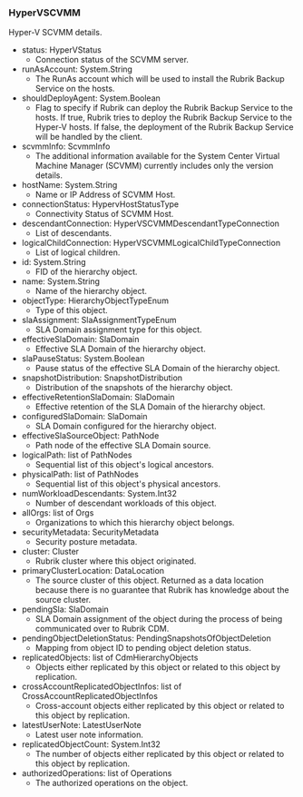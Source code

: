 ### HyperVSCVMM
Hyper-V SCVMM details.

- status: HyperVStatus
  - Connection status of the SCVMM server.
- runAsAccount: System.String
  - The RunAs account which will be used to install the Rubrik Backup Service on the hosts.
- shouldDeployAgent: System.Boolean
  - Flag to specify if Rubrik can deploy the Rubrik Backup Service to the hosts. If true, Rubrik tries to deploy the Rubrik Backup Service to the Hyper-V hosts. If false, the deployment of the Rubrik Backup Service will be handled by the client.
- scvmmInfo: ScvmmInfo
  - The additional information available for the System Center Virtual Machine Manager (SCVMM) currently includes only the version details.
- hostName: System.String
  - Name or IP Address of SCVMM Host.
- connectionStatus: HypervHostStatusType
  - Connectivity Status of SCVMM Host.
- descendantConnection: HyperVSCVMMDescendantTypeConnection
  - List of descendants.
- logicalChildConnection: HyperVSCVMMLogicalChildTypeConnection
  - List of logical children.
- id: System.String
  - FID of the hierarchy object.
- name: System.String
  - Name of the hierarchy object.
- objectType: HierarchyObjectTypeEnum
  - Type of this object.
- slaAssignment: SlaAssignmentTypeEnum
  - SLA Domain assignment type for this object.
- effectiveSlaDomain: SlaDomain
  - Effective SLA Domain of the hierarchy object.
- slaPauseStatus: System.Boolean
  - Pause status of the effective SLA Domain of the hierarchy object.
- snapshotDistribution: SnapshotDistribution
  - Distribution of the snapshots of the hierarchy object.
- effectiveRetentionSlaDomain: SlaDomain
  - Effective retention of the SLA Domain of the hierarchy object.
- configuredSlaDomain: SlaDomain
  - SLA Domain configured for the hierarchy object.
- effectiveSlaSourceObject: PathNode
  - Path node of the effective SLA Domain source.
- logicalPath: list of PathNodes
  - Sequential list of this object's logical ancestors.
- physicalPath: list of PathNodes
  - Sequential list of this object's physical ancestors.
- numWorkloadDescendants: System.Int32
  - Number of descendant workloads of this object.
- allOrgs: list of Orgs
  - Organizations to which this hierarchy object belongs.
- securityMetadata: SecurityMetadata
  - Security posture metadata.
- cluster: Cluster
  - Rubrik cluster where this object originated.
- primaryClusterLocation: DataLocation
  - The source cluster of this object. Returned as a data location because there is no guarantee that Rubrik has knowledge about the source cluster.
- pendingSla: SlaDomain
  - SLA Domain assignment of the object during the process of being communicated over to Rubrik CDM.
- pendingObjectDeletionStatus: PendingSnapshotsOfObjectDeletion
  - Mapping from object ID to pending object deletion status.
- replicatedObjects: list of CdmHierarchyObjects
  - Objects either replicated by this object or related to this object by replication.
- crossAccountReplicatedObjectInfos: list of CrossAccountReplicatedObjectInfos
  - Cross-account objects either replicated by this object or related to this object by replication.
- latestUserNote: LatestUserNote
  - Latest user note information.
- replicatedObjectCount: System.Int32
  - The number of objects either replicated by this object or related to this object by replication.
- authorizedOperations: list of Operations
  - The authorized operations on the object.
